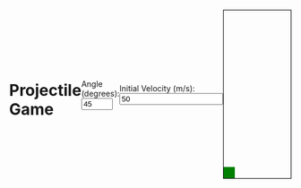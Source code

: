 <html>
<head>
  <style>
    body {
      display: flex;
      justify-content: center;
      align-items: center;
      height: 100vh;
      margin: 0;
    }
  
    h1 {
      text-align: center;
    }
  </style>
</head>
<body>
  <h1>Projectile Game</h1>
</body>
</html>
<html>
<head>
  <style>
    #game {
      width: 500px;
      height: 300px;
      border: 1px solid black;
      position: relative;
    }
    #projectile {
      width: 10px;
      height: 10px;
      border-radius: 50%;
      background-color: red;
      position: absolute;
      bottom: 0;
      transition: transform 1s linear;
    }
    .target {
      width: 20px;
      height: 20px;
      background-color: green;
      position: absolute;
      bottom: 0;
    }
  </style>
</head>
<body>
  <div>
    <label for="angle">Angle (degrees):</label>
    <input type="number" id="angle" min="0" max="90" value="45">
  </div>
  <div>
    <label for="velocity">Initial Velocity (m/s):</label>
    <input type="number" id="velocity" min="0" value="50">
  </div>
  <div id="game">
    <div id="projectile"></div>
    <div id="target" class="target"></div>
  </div>
  <script>
    function calculateProjectile(initialVelocity, angle, targetHeight, targetDistance) {
      // Convert angle to radians
      const angleRadians = (angle * Math.PI) / 180;
      // Calculate time of flight
      const timeOfFlight = (2 * initialVelocity * Math.sin(angleRadians)) / 9.8;
      // Calculate horizontal distance
      const horizontalDistance = initialVelocity * Math.cos(angleRadians) * timeOfFlight;
      if (horizontalDistance === targetDistance) {
        // Projectile hits the target
        return 1;
      } else if (horizontalDistance < targetDistance) {
        // Projectile doesn't go far enough
        return 0;
      } else {
        // Projectile goes too far
        if (targetHeight > 0) {
          // Calculate vertical distance
          const verticalDistance =
            initialVelocity * Math.sin(angleRadians) * timeOfFlight -
            0.5 * 9.8 * Math.pow(timeOfFlight, 2);
          if (Math.abs(verticalDistance) <= targetHeight) {
            return 1;
          } else if (verticalDistance < targetHeight) {
            return 0;
          } else {
            return 2;
          }
        } else {
          return 2;
        }
      }
    }

    function generateRandomTarget(gameWidth) {
      const targetElement = document.getElementById('target');
      const targetPosition = Math.floor(Math.random() * (gameWidth - targetElement.offsetWidth));
      targetElement.style.transform = `translateX(${targetPosition}px)`;
    }
    
    function updateGame() {
      const initialVelocity = parseFloat(document.getElementById('velocity').value);
      const angle = parseFloat(document.getElementById('angle').value);
      const targetHeight = 10;  // Height of the target above the ground in meters
      const gameElement = document.getElementById('game');
      const gameWidth = gameElement.offsetWidth;
      
      generateRandomTarget(gameWidth);
      
      const projectileElement = document.getElementById('projectile');
      const targetElement = document.getElementById('target');
      const targetDistance = targetElement.getBoundingClientRect().left - gameElement.getBoundingClientRect().left;
      
      const outcome = calculateProjectile(initialVelocity, angle, targetHeight, targetDistance);
      
      const projectileFinalPosition = (outcome === 1) ? targetDistance : gameWidth;
      const targetPosition = (outcome === 1) ? targetDistance : gameWidth - targetElement.offsetWidth;
      
      projectileElement.style.transform = `translateX(${projectileFinalPosition}px) translateY(-${targetHeight}px)`;
      targetElement.style.transform = `translateX(${targetPosition}px)`;
    }
    
    // Attach event listeners to input elements
    const angleInput = document.getElementById('angle');
    const velocityInput = document.getElementById('velocity');
    angleInput.addEventListener('input', updateGame);
    velocityInput.addEventListener('input', updateGame);
    
    // Game settings
    updateGame();
    
    // Animation - Generate a new random target every 3 seconds
    setInterval(() => {
      generateRandomTarget(gameElement.offsetWidth);
    }, 3000);
  </script>
</body>
</html>